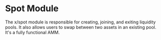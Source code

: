 # Spot Module

The x/spot module is responsible for creating, joining, and exiting liquidity pools. It also allows users to swap between two assets in an existing pool. It's a fully functional AMM.
